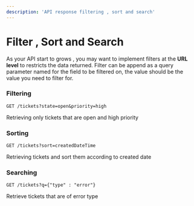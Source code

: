 ```yaml
---
description: 'API response filtering , sort and search'
---
```


# Filter , Sort and Search

As your API start to grows ,  you may want to implement filters at the **URL level** to restricts the data returned. Filter can be append as a query parameter named for the field to be filtered on, the value should  be the value you need to filter for.

### Filtering

`GET /tickets?state=open&priority=high`

Retrieving only tickets that are open and high priority

### Sorting

`GET /tickets?sort=createdDateTime`

Retrieving tickets and sort them according to created date

### Searching

`GET /tickets?q={"type" : "error"}`

Retrieve tickets that are of error type



